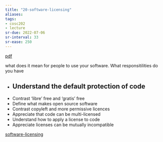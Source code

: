 ```yaml
---
title: "20-software-licensing"
aliases: 
tags: 
- cosc202
- lecture
sr-due: 2022-07-06
sr-interval: 33
sr-ease: 250
---
```


[pdf](https://cosc202.cspages.otago.ac.nz/lectures/L20-software-licensing.pdf)

what does it mean for people to use your software. What responsitilities do you have

- Understand the default protection of code 
	- 
- Contrast ‘libre’ free and ‘gratis’ free 
- Define what makes open source software 
- Contrast copyleft and more permissive licences 
- Appreciate that code can be multi-licensed 
- Understand how to apply a license to code 
- Appreciate licenses can be mutually incompatible

[software-licensing](notes/software-licensing.md)